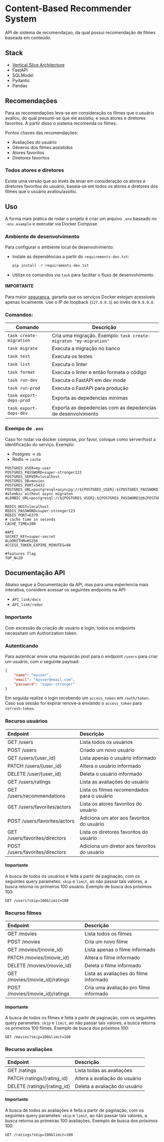 
# Content-Based Recommender System

API de sistema de recomendaçao, da qual possui recomendação de filmes baseada em conteúdo.

## Stack
- [Vertical Slice Architecture](https://www.milanjovanovic.tech/blog/vertical-slice-architecture)
- FastAPI
- SQLModel
- Pydantic
- Pandas

## Recomendações
Para as recomendações leva-se em consideração os filmes que o usuário avaliou, do qual presumi-se que ele assistiu, e seus atores e diretores favoritos. A partir disso o sistema recomenda os filmes.

Pontos chaves das recomendações:
- Avaliações do usuário
- Gêneros dos filmes assistidos
- Atores favoritos
- Diretores favoritos

### Todos atores e diretores

Existe uma versão que ao invés de levar em consideração os atores e diretores favoritos do usuário, baseia-se em todos os atores e diretores dos filmes que o usuário avaliou/assitiu.

## Uso
A forma mais prática de rodar o projeto é criar um arquivo `.env` baseado no `.env.example` e executar via Docker Compose.

### Ambiente de desenvolvimento
Para configurar o ambiente local de desenvolvimento:
- Instale as dependências a partir do `requirements-dev.txt`:
    ```python
    pip install -r requirements-dev.txt
    ```
- Utilize os comandos via `task` para facilitar o fluxo de desenvolvimento.

#### IMPORTANTE
Para maior [segurança](https://brokkr.net/2022/03/29/publishing-docker-ports-to-127-0-0-1-instead-of-0-0-0-0/), garanta que os serviços Docker estejam acessíveis apenas localmente. Use o IP de loopback (`127.0.0.1`) ao invés de `0.0.0.0`.

### Comandos:
| Comando | Descrição |
| ------- | --------- |  
|`task create-migration`| Cria uma migração. Exemplo: `task create-migraton "my-migration"`|
| `task migrate`| Executa a migração no banco|
| `task test`| Executa os testes|
| `task list`| Executa o linter|
| `task format` | Executa o linter e então formata o código|
|`task run-dev`|Executa o FastAPI em dev mode|
|`task run-prod`|Executa o FastAPI para produção|
|`task export-deps-prod`|Exporta as depedencias minimas|
|`task export-deps-dev`|Exporta as depedencias com as depedencias de desenvolvimento|

### Exempo de `.env`
Caso for rodar via docker compose, por favor, coloque como server/host a identificação do serviço. Exemplo:
- Postgres -> `db`
- Redis -> `cache`
```
POSTGRES_USER=my-user
POSTGRES_PASSWORD=super-stronger123
POSTGRES_SERVER=localhost
POSTGRES_DB=movies
POSTGRES_PORT=5432
POSTGRES_URL=postgresql+asyncpg://${POSTGRES_USER}:${POSTGRES_PASSWORD}@${POSTGRES_SERVER}/${POSTGRES_DB}
#alembic without async migraton
ALEMBIC_URL=postgresql://${POSTGRES_USER}:${POSTGRES_PASSWORD}@${POSTGRES_SERVER}/${POSTGRES_DB}

REDIS_HOST=localhost
REDIS_PASSWORD=super-stronger123
REDIS_PORT=6379
# cache time in seconds
CACHE_TIME=300

#API
SECRET_KEY=super-secret
ALGORITHM=HS256
ACCESS_TOKEN_EXPIRE_MINUTES=60

#features flag
TOP_N=20
```
## Documentação API
Abaixo segue a Documentação da API, mas para uma experiencia mais interativa, considere acessar os seguintes endpoints na API:
- `API_link/docs`
- `API_link/redoc`

### Importante
Com excessão da criação de usuário e login, todos os endpoints necessitam um Authorization token.

### Autenticando
Para autenticar envie uma requisicão post para o endpoint `/users` para criar um usuário, com o seguinte payload:
```json
{
    "name": "myuser",
    "email": "myuser@email.com",
    "password": "super-stronger"
}
```

Em seguida realize o login recebendo um `access_token` em `/auth/token`. Caso sua sessão for expirar renove-a enviando o `access_token` para `refresh-token`.

### Recurso usuários

| Endpoint | Descrição                       |
| :-------- | :-------------------------------- |
| GET /users      | Lista todos os usuários |
| POST /users | Criado um novo usuário |
| GET /users/{user_id} | Lista apenas o usuário informado |
| PATCH /users/{user_id} | Altera o usuário informado |
| DELETE /user/{user_id} | Deleta o usuário informado |
| GET /users/ratings | Lista as avaliações do usuário |
| GET /users/recommendations | Lista os filmes recomendados para o usuário |
| GET /users/favorites/actors | Lista os atores favoritos do usuário |
| POST /users/favorites/actors | Adiciona um ator aos favoritos do usuário |
| GET /users/favorites/directors | Lista os diretores favoritos do usuário |
| POST /users/favorites/directors | Adiciona um diretor aos favoritos do usuário |

#### Importante
A busca de todos os usuários é feita a partir de paginação, com os seguintes query parametes: `skip` e `limit`, ao não passar tais valores, a busca retorna os primeiros 100 usuário. Exemplo de busca dos próximos 100:

```http
GET /users?skip=100&limit=100
```

### Recurso filmes

| Endpoint | Descrição                       |
| :-------- | :-------------------------------- |
| GET /movies | Lista todos os filmes |
| POST /movies | Cria um novo filme |
| GET /movies/{movie_id} | Lista apenas o filme informado |
| PATCH /movies/{movie_id} | Altera o filme informado |
| DELETE /movies/{movie_id} | Deleta o filme informado |
| GET /movies/{movie_id}/ratings | Lista as avaliações do filme informado |
| POST /movies/{movie_id}/ratings | Cria uma avaliação pro filme informado |

#### Importante
A busca de todos os filmes é feita a partir de paginação, com os seguintes query parametes: `skip` e `limit`, ao não passar tais valores, a busca retorna os primeiros 100 filmes. Exemplo de busca dos próximos 100:

```http
GET /movies?skip=100&limit=100
```

### Recurso avaliações

| Endpoint | Descrição                       |
| :-------- | :-------------------------------- |
| GET /ratings | Lista todas as avaliações |
| PATCH /ratings/{rating_id} | Altera a avaliação do usuário |
| DELETE /ratings/{rating_id} | Deleta a avaliação do usuário |

#### Importante
A busca de todos as avaliações é feita a partir de paginação, com os seguintes query parametes: `skip` e `limit`, ao não passar tais valores, a busca retorna as primeiras 100 avaliações. Exemplo de busca dos próximos 100:

```http
GET /ratings?skip=100&limit=100
```
